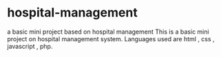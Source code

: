 # hospital-management
a basic mini project based on hospital management
This is a basic mini project on hospital management system. Languages used are html , css , javascript , php.

